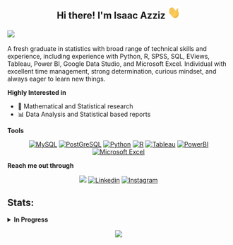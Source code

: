## <p align=center> Hi there! I'm Isaac Azziz <img src='https://github.com/elhakimyasya/elhakimyasya/blob/master/assets/Hi.gif' width='29' height='29'/>

![](https://visitor-badge.glitch.me/badge?page_id=isaacdha.isaacdha)

A fresh graduate in statistics with broad range of technical skills and experience, including experience with Python, R, SPSS, SQL, EViews, Tableau, Power BI, Google Data Studio, and Microsoft Excel. Individual with excellent time management, strong determination, curious mindset, and always eager to learn new things. 

**Highly Interested in**
  - 📝 Mathematical and Statistical research 
  - 📊 Data Analysis and Statistical based reports

**Tools**
<p align=center>
  <a href="" target="_blank"><img alt="MySQL" src="https://img.shields.io/badge/MySQL-005C84?style=for-the-badge&logo=mysql&logoColor=white"/></a>   
  <a href="" target="_blank"><img alt="PostGreSQL" src="https://img.shields.io/badge/PostgreSQL-316192?style=for-the-badge&logo=postgresql&logoColor=white"/></a>  
  <a href="" target="_blank"><img alt="Python" src="https://img.shields.io/badge/Python-FFD43B?style=for-the-badge&logo=python&logoColor=blue"/></a> 
  <a href="" target="_blank"><img alt="R" src="https://img.shields.io/badge/R-276DC3?style=for-the-badge&logo=r&logoColor=white"/></a>   
  <a href="" target="_blank"><img alt="Tableau" src="https://img.shields.io/badge/Tableau-E97627?style=for-the-badge&logo=Tableau&logoColor=white"/></a>  
  <a href="" target="_blank"><img alt="PowerBI" src="https://img.shields.io/badge/PowerBI-F2C811?style=for-the-badge&logo=Power%20BI&logoColor=white"/></a> 
  <a href="" target="_blank"><img alt="Microsoft Excel" src="https://img.shields.io/badge/Microsoft_Excel-217346?style=for-the-badge&logo=microsoft-excel&logoColor=white"/></a>
</p>
  
**Reach me out through**
<p align=center>
  <a href="mailto:isaacazziz@gmail.com" target="_blank"><img src="https://img.shields.io/badge/Gmail-D14836?&style=for-the-badge&logo=gmail&logoColor=white"/></a>   
  <a href="https://www.linkedin.com/in/isaacdha/" target="_blank"><img alt="Linkedin" src="https://img.shields.io/badge/Linkedln-%230077B5.svg?&style=for-the-badge&logo=linkedin&logoColor=white" /></a>
  <a href="https://www.instagram.com/isaac_dha02/" target="_blank"><img alt="Instagram" src="https://img.shields.io/badge/Instagram-E4405F?style=for-the-badge&logo=instagram&logoColor=white" /></a>
</p>

## Stats:
<details>
 <summary><strong>In Progress</strong></summary>
   - 📊 I’m currently learning PowerBI. </br>
   - 🧐 I'm currentlu active in scholarship and internship hunting. </br> 
   
</details>
    <p align=center>
  <a href="#" title="Stats">
    <img height=175 align="center" src="https://github-readme-stats.vercel.app/api?username=fitria-dwi&show_icons=true&theme=gotham">
  </a>
</p>
